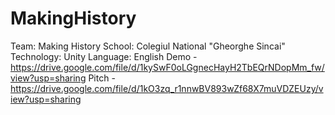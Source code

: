# MakingHistory
Team: Making History
School: Colegiul National "Gheorghe Sincai"
Technology: Unity
Language: English
Demo - https://drive.google.com/file/d/1kySwF0oLGgnecHayH2TbEQrNDopMm_fw/view?usp=sharing
Pitch - https://drive.google.com/file/d/1kO3zq_r1nnwBV893wZf68X7muVDZEUzy/view?usp=sharing

